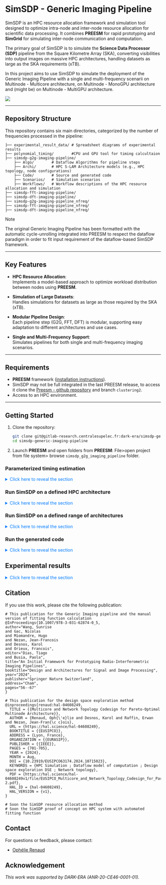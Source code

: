 # SimSDP - Generic Imaging Pipeline

SimSDP is an HPC resource allocation framework and simulation tool designed to optimize intra-node and inter-node resource allocation for scientific data processing. It combines **PREESM** for rapid prototyping and **SimGrid** for simulating inter-node communication and computation. 

The primary goal of SimSDP is to simulate the **Science Data Processor (SDP)** pipeline from the Square Kilometre Array (SKA), converting visibilities into output images on massive HPC architectures, handling datasets as large as the SKA requirements (xTB).

In this project aims to use SimSDP to simulate the deployment of the Generic Imaging Pipeline with a single and multi-frequency scenarii on Multinode - Multicore architecture, on Multinode - MonoGPU architecture and (might be) on Multinode - MultiGPU architecture.


<img src="https://gitlab-research.centralesupelec.fr/dark-era/simsdp-generic-imaging-pipeline/-/raw/main/experimental_result_data/project_goal.png?ref_type=heads" style="zoom:100%;" />



---

## Repository Structure

This repository contains six main directories, categorized by the number of frequencies processed in the pipeline:

```plaintext
├── experimental_result_data/ # Spreadsheet diagrams of experimental results
├── polynomial_timing/ 	      #CPU and GPU tool for timing calcultaion
├── simsdp-g2g-imaging-pipeline/
    ├── Algo/        # Dataflow Algorithms for pipeline steps 
    ├── Archi/       # HPC S-LAM Architecture models (e.g., HPC topology, node configurations)
    ├── Code/        # Source and generated code
    ├── Scenarios/   # Simulation scenarios 
    ├── Workflows/   # Workflow descriptions of the HPC resource allocation and simulation
├── simsdp-fft-imaging-pipeline/
├── simsdp-dft-imaging-pipeline/
├── simsdp-g2g-imaging-pipeline_nfreq/
├── simsdp-fft-imaging-pipeline_nfreq/
├── simsdp-dft-imaging-pipeline_nfreq/
```

> [!NOTE]
>
> The original Generic Imaging Pipeline has been formatted with the automatic cycle-unrolling integrated into PREESM to respect the dataflow paradigm in order to fit input requirement of the dataflow-based SimSDP framework.



---

## Key Features

- **HPC Resource Allocation**:  
  Implements a model-based approach to optimize workload distribution between nodes using **PREESM**.
  
- **Simulation of Large Datasets**:  
  Handles simulations for datasets as large as those required by the SKA (xTB).
  
- **Modular Pipeline Design**:  
  Each pipeline step (G2G, FFT, DFT) is modular, supporting easy adaptation to different architectures and use cases.
  
- **Single and Multi-Frequency Support**:  
  Simulates pipelines for both single and multi-frequency imaging scenarios.

---

## Requirements

- **PREESM** framework ([installation instructions](https://preesm.github.io/get/)).
- SimSDP may not be full integrated in the last PREESM release, to access it clone the [Preesm - github repository](https://github.com/preesm/preesm/) and branch `clustering2`.
- Access to an HPC environment.

---

## Getting Started

1. Clone the repository:
   ```bash
   git clone git@gitlab-research.centralesupelec.fr:dark-era/simsdp-generic-imaging-pipeline.git
   cd simsdp-generic-imaging-pipeline

2. Launch **PREESM** and open folders from **PREESM**: File>open project from file system> browse `simsdp_g2g_imaging_pipeline` folder.

### Parameterized timing estimation
<details>
    <summary style="cursor: pointer; color: #007bff;"> Click here to reveal the section </summary>
    Timings definition consist in polynomials calculation, the procedure is the following. For each dataflow pipeline configuration do:
This section consist in setting up a method to define actor timings with a fitting function to facilitate algorithm comparison varying parameters. The method consist in building sampling (stored in /averages folder) and compute fitting function for each actor. Here are the instruction for running the method build by Sunrise Wang which a manual method evaluating few samples of data. The automated method extending Sunrise's work can be found in folder [polynomials_timing](https://gitlab-research.centralesupelec.fr/dark-era/simsdp-generic-imaging-pipeline/-/tree/main/polynomial_timing?ref_type=heads).


1. Build the the benchmark that will be stored in [averages](https://gitlab-research.centralesupelec.fr/dark-era/simsdp-generic-imaging-pipeline/-/tree/main/polynomial_timing/averages?ref_type=heads) folder:
   1. In **PREESM**, the timings algorithm are provided in the algo/ folder select for example `grid_timing.diagram` and tune the parameter values: `NUM_VIS` [1000000; 2000000;3000000;4000000], `GRID_SIZE` [65536; 262144; 589824; 1048576; 1638400; 2359296; 3211264; 4194304]; , `NUM_MINOR_CYCLE`.
   2. Open `timing.scenario` and check that the algorithm is `grid_timing.pi`
   3. Generated the code: click on `codegen2.worklow` > `run workflow` > select `timing.scenario. This has to be done for each configuration.
   
2. Run the code: `cd Code` > `cmake.` > `make` > `./project_name`, a file with the computed timing is generated in the folder.

3. For each configuration concatenate the file such as : `time acquisition1; GRID_SIZE1; NUM_VISIBILITY1;time acquisition2; GRID_SIZE2; NUM_VISIBILITY2;...`

4. Executing the `plot_and_fit_averages.py` script to obtain the fit function. Install scipy `pip install scipy`. Execute : `python plot_and_fit_averages.py <input_file> <num_axis[1-2]> <dof[1-2]> <num_x_datapoints[1]> <num_y_datapoints [file_len/3]>` where the two last parameter are used for deconv,degridding etc. ex `python plot_and_fit_averages.py degrid.csv 2 1 8 4`(on the benchmark there is 8 GRID_SIZE and 4 NUM_VIS).

   <div style="text-align: center;">
       <img src="https://gitlab-research.centralesupelec.fr/dark-era/simsdp-generic-imaging-pipeline/-/raw/main/polynomial_timing/Figure_1.png?ref_type=heads" alt="Description alternative" style="max-width: 80%;">
       <p><b>Figure 1:</b> 
       <pre><code>python plot_and_fit_averages.py degrid.csv 2 1 8 4</code></pre>  
   	RMSE: 2929.136239024687; <br>
      Polynomials: [-7.57870456e+02  1.11207625e-03  4.67772660e-04]
      </p>
   </div>

   <div style="text-align: center;">
       <img src="https://gitlab-research.centralesupelec.fr/dark-era/simsdp-generic-imaging-pipeline/-/raw/main/polynomial_timing/Figure_2.png?ref_type=heads" alt="Description alternative" style="max-width: 80%;">
       <p><b>Figure 2:</b> 
   	In the original GIP paper the retain value are:
       <pre><code>python plot_and_fit_averages.py degrid.csv 2 2 8 4</code></pre>   
   	RMSE: 1310.353129574978; <br>
    Polynomials:  [-5.38868774e+02  8.93032173e-04 -1.99593895e-11  9.06752993e-04
     1.90789332e-10 -2.23468265e-10]
      </p>
   </div>

   <div style="text-align: center;">
    <img src="https://gitlab-research.centralesupelec.fr/dark-era/simsdp-generic-imaging-pipeline/-/raw/main/polynomial_timing/Figure_3.png?ref_type=heads" alt="Description alternative" style="max-width: 80%;">
    <p><b>Figure 3:</b> 
   The dof value that offer the best RMSE for 8x4 input parameter is 6:
    <pre><code>python plot_and_fit_averages.py degrid.csv 2 6 8 4</code></pre>  
   RMSE: 254.3481181405604; <br>
   Polynomials: [ 5.31713245e+04 -8.30510174e-02  2.42638662e-08  1.12866458e-14
    -5.01452759e-21  3.07430467e-31  1.10957450e-34 -2.16795144e-02
     3.83814482e-08 -2.25243447e-14  4.15817783e-21  2.80271118e-28
    -1.08010603e-34  8.34323283e-09 -5.89982326e-15  4.00900882e-21
    -1.06617401e-27  1.09531005e-34 -5.42048113e-15 -2.23817508e-22
    -1.06094371e-28 -3.91299875e-36  2.55420177e-21  1.59977576e-28
     1.48860113e-35 -5.80263610e-28 -2.24210276e-35  5.00611356e-35]
   </p>
   </div>


   > The axis represent: 
   >
   > - z:  the execution time for each configuration.
   >
   > - x: the fisrt parameter, here GRID_SIZE.
   >
   > - y: the second parameter, here NUM_VIS
   >
   > For each Figure:
   >
   > - The upper plot represent the measured data for each x,y value.
   >
   > - The bottom plot represent the polynomial model of the fitting function.

We target a Root Mean Square Error (RMSE) as short as possible while minimizing the number of coefficient , the value are the coefficient of the polynomials. 
The number of coefficients has an impact on the RMSE and must be less than the number of points acquired, otherwise it crashes, you should respect the following:

	num_coeffs = (dof + 1)(dof + 2) / 2 ≤ num_points
hence:

	dof ≤ (-3 + sqrt(9 + 8 × num_points)) / 2

</details>

### Run SimSDP on a defined HPC architecture

<details>
    <summary style="cursor: pointer; color: #007bff;"> Click here to reveal the section </summary>

1. Create a CSV file that will be exploit by the method to generate  multinode multicore HPC S-LAM files. Name this file “SimSDP_archi.csv”  and save it in the **Archi** folder. Your file should look like this:    

   ```bash
   Node name;Core ID;Core frequency;Intranode rate;Internode rate
   Node0;0;2000.0;472.0;9.42
   Node0;1;2000.0;472.0;9.42
   Node0;2;2000.0;472.0;9.42
   Node0;3;2000.0;472.0;9.42
   Node1;0;2000.0;472.0;9.42
   Node1;1;2000.0;472.0;9.42
   Node1;2;2000.0;472.0;9.42
   Node1;3;2000.0;472.0;9.42
   Node2;0;2000.0;472.0;9.42
   Node2;1;2000.0;472.0;9.42
   Node2;2;2000.0;472.0;9.42
   Node2;3;2000.0;472.0;9.42
   ```

2. Configure your network architecture: right click on your project “Preesm > generate custom architecture network”. Choose the network you  want. You can let it as default. It generates a XML file stored in the **Archi** folder (you can update it as you want). Your file should look like this:  
    ```html
   <!-- Cluster with shared backbone:3:4:1 -->
   <?xml version='1.0'?>
   
   <!DOCTYPE platform SYSTEM "https://simgrid.org/simgrid.dtd">
   <platform version="4.1">
   <zone id="my zone" routing="Floyd">
   <cluster id="Dragonfly cluster" prefix="Node" radical="0-2" suffix="" speed="1f" bw="125MBps" lat="50us" topology="DRAGONFLY" topo_parameters="1,3;1,2;1,1;3">
         <prop id="wattage_per_state" value="90.0:90.0:150.0" />
         <prop id="wattage_range" value="100.0:200.0" />
     </cluster>
   </zone>
   </platform>
   ```
3. Run SimSDP: Right-click on the workflow “/Workflows/**hypervisor**.workflow” and select “Preesm > Run Workflow”, In the scenario selection wizard, select “/Scenarios/init_**.scenario

During its execution, the workflow will log information into the  Console of Preesm. When running a workflow, you should always check this console for warnings and errors (or any other useful information).

Additionnaly, the workflow execution generates intermediary dataflow graphs that can be found in the **/Algo/generated/** directory. The C code generated by the workflow is contained in the **/Code/generated/** directory. The simulated data are stored in the **/Simulation** directory.

4. A python notebook is provided in the SimSDP project to analyse the simulator generated files: Launch `jupyter notebook` and open “SimSDPproject/SimulationAnalysis.ipynb”. Make sure that the  CSVs are in the reading path. Load each code to display the trends with  your simulated data.
   </details>
   
### Run SimSDP on a defined range of architectures
<details>
    <summary style="cursor: pointer; color: #007bff;"> Click here to reveal the section </summary>

1. Add a SimSDP_moldable.csv in the **Archi** folder  which should look something like this:

 | Parameters       | min        | max        | step       |
   | ---------------- | ---------- | ---------- | ---------- |
   | number of nodes  | 1          | 6          | 1          |
   | number of cores  | 1          | 6          | 1          |
   | core frequency   | 1          | 1          | 1          |
   | network topology | 1          | 4          | 1          |
   | node memory      | 1000000000 | 1000000000 | 1000000000 |

2. Run SimSDP: Right-click on the workflow “/Workflows/**hypervisor_dse**.workflow” and select “Preesm > Run Workflow”, In the scenario selection wizard, select “/Scenarios/init_**.scenario
3. Analyse the simulation with the`jupyter notebook` .
</details>

### Run the generated code
<details>
    <summary style="cursor: pointer; color: #007bff;"> Click here to reveal the section </summary>

1. install the requirements:
```
sudo apt-get install libfftw3-dev

#BLAS
sudo apt-get install libblas-dev

#LAPACK
sudo apt-get install liblapack-dev
sudo apt-get install liblapacke-dev

#notebook to visualize
sudo apt-get install python3-pip
sudo apt install jupyter-notebook

#ASTROPY
sudo apt install python3-astropy
 
check: python3 -c "import astropy; print(astropy.__version__)"
```
2. Download [GLEAM](https://nasext-vaader.insa-rennes.fr/ietr-vaader/preesm/assets/sep_data.zip) (or whatever dataset).

3. copy past the data in Code/data/ folder. If it doesn't exist create a folder output/small/ inside.

4. Run the code and wait till your prompt display: `Process finished with exit code 0`.
    (It could be long depending on the **NUM_MAJOR_CYCLE** and the **NUM_MINOR_CYCLE**).

5. On CLion, for the CPU version, run the CMakeList.txt, build :hammer: and Run  the code :arrow_forward:.
  - Still on CLion, for GPU version, configure CMake:

    - install nvcc `sudo apt install nvidia-cuda-toolkit`, check the install `nvcc --version`.

    - Settings :gear:>Build, Execution, Deployment > CMake, add profile :heavy_plus_sign:, name `GIP_GPU`, CMake option `-DCMAKE_CUDA_COMPILER=/usr/local/cuda/bin/nvcc` (if you use the emulator: option `-DUSE_CUDA_EMULATOR=ON`, the emulator only allows you to check that the code is functional, execution will be slower than on a GPU).


#### Understanding the dataset
Open a terminal and launch `jupyter notebook`
and retrieve the file : /ska_sep_preesm/notebooks/dataset_prep.ipynb

Reload each code to update with your setup (you have to wait some time on several display, don't panic).

#### Visualizing the outut
At this stage verify that your output folder contains files such as :"cycle_0_clean_psf.csv"

```
#Convert CSV files into fits files
python3 csvtoimage_all.py output/small/ fits/ ,

#install ds9
sudo apt install saods9

#Run
ds9 *.fits -lock frame wcs -zoom to fit
```
Filter: `/path to sep/ska_sep_preesm/Code/data/fits/*fits`

To reveal the contrasts:

- Color > Matplotlib > turbo (recommended by Sunrise)
- Color > Matplotlib > viridis / inferno (most popular in astro-papers)

![](https://github.com/Ophelie-Renaud/Imaging/blob/main/DS9_g2g_example1.png?raw=true)
    
</details>

## Experimental results

<details>
    <summary style="cursor: pointer; color: #007bff;"> Click here to reveal the section </summary>

- Simulating generic imaging pipelines - 1 freq - CPU - balanced-workload based node partitioning - unoptimized code - [nVis = 3924480 , GRID_SIZE = 2048, nMinorCycle = 200] :

![](https://gitlab-research.centralesupelec.fr/dark-era/simsdp-generic-imaging-pipeline/-/raw/main/experimental_result_data/1freq.png?ref_type=heads)

- Simulating generic imaging pipelines - 21 freq - CPU - frequency-based node partitioning - [**nVis** = 10xNUM_BASELINE:5xNUM_BASELINE:30xNUM_BASELINE , GRID_SIZE = 2048, nMinorCycle = 200]:

![](https://gitlab-research.centralesupelec.fr/dark-era/simsdp-generic-imaging-pipeline/-/raw/main/experimental_result_data/simu_nvis.png?ref_type=heads)

- Simulating generic imaging pipelines - 21 freq - CPU - frequency-based node partitioning - [nVis = 3924480 , **GRID_SIZE** = 512:512:2560, nMinorCycle = 200]:

![](https://gitlab-research.centralesupelec.fr/dark-era/simsdp-generic-imaging-pipeline/-/raw/main/experimental_result_data/simu_grid.png?ref_type=heads)

- Simulating generic imaging pipelines - 21 freq - CPU - frequency-based node partitioning - [nVis = 3924480 , GRID_SIZE = 2048, **nMinorCycle** = 50:50:250]:

![](https://gitlab-research.centralesupelec.fr/dark-era/simsdp-generic-imaging-pipeline/-/raw/main/experimental_result_data/simu_minor.png?ref_type=heads)



- Simulating generic imaging pipelines - 21 freq - **GPU** - frequency-based node partitioning - [**nVis** = 1:784896:3924480 , nKernel = 108800, nMinorCycle = 200]:

[ToDo]

- Simulating generic imaging pipelines - 21 freq - **GPU** - frequency-based node partitioning - [nVis = 3924480 , **nKernel** = 1:21760:108800, nMinorCycle = 200]:

[ToDo]

- Simulating generic imaging pipelines - 21 freq - **GPU** - frequency-based node partitioning - [nVis = 3924480 , nKernel = 108800, **nMinorCycle** = 1:40:200]:

[ToDo]
</details>

## Citation

If you use this work, please cite the following publication:

```plaintext
# This publication for the Generic Imaging pipeline and the manual version of fitting function calculation
@InProceedings{10.1007/978-3-031-62874-0_5,
author="Wang, Sunrise
and Gac, Nicolas
and Miomandre, Hugo
and Nezan, Jean-Francois
and Desnos, Karol
and Orieux, Francois",
editor="Dias, Tiago
and Busia, Paola",
title="An Initial Framework for Prototyping Radio-Interferometric Imaging Pipelines",
booktitle="Design and Architectures for Signal and Image Processing",
year="2024",
publisher="Springer Nature Switzerland",
address="Cham",
pages="56--67"
}

# This publication for the design space exploration method
@inproceedings{renaud:hal-04608249,
  TITLE = {{Multicore and Network Topology Codesign for Pareto-Optimal Multinode Architecture}},
  AUTHOR = {Renaud, Oph{\'e}lie and Desnos, Karol and Raffin, Erwan and Nezan, Jean-Fran{\c c}ois},
  URL = {https://hal.science/hal-04608249},
  BOOKTITLE = {{EUSIPCO}},
  ADDRESS = {Lyon, France},
  ORGANIZATION = {{EURASIP}},
  PUBLISHER = {{IEEE}},
  PAGES = {701-705},
  YEAR = {2024},
  MONTH = Aug,
  DOI = {10.23919/EUSIPCO63174.2024.10715023},
  KEYWORDS = {HPC Simulation ; Dataflow model of computation ; Design space exploration DSE ; Network topology},
  PDF = {https://hal.science/hal-04608249v1/file/EUSIPCO_Multicore_and_Network_Topology_Codesign_for_Pareto_Optimal_Multinode_Architecture-2.pdf},
  HAL_ID = {hal-04608249},
  HAL_VERSION = {v1},
}

# Soon the SimSDP resource allocation method
# Soon the SimSDP proof of concept on HPC system with automated fitting function
```

## Contact  

For questions or feedback, please contact:  
- [Ophélie Renaud](mailto:ophelie.renaud@ens-paris-saclay.fr)

## Acknowledgement

*This work was supported by DARK-ERA (ANR-20-CE46-0001-01).*
